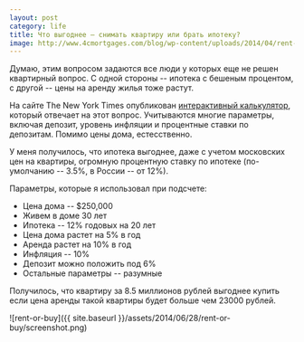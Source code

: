 ```yaml
---
layout: post
category: life
title: Что выгоднее – снимать квартиру или брать ипотеку?
image: http://www.4cmortgages.com/blog/wp-content/uploads/2014/04/rent-or-buy-v2.jpg
---
```


Думаю, этим вопросом задаются все люди у которых еще не решен квартирный вопрос.
С одной стороны -- ипотека с бешеным процентом, с другой -- цены на аренду жилья
тоже растут.

<!--more-->

На сайте The New York Times опубликован [интерактивный калькулятор][1], который
отвечает на этот вопрос. Учитываются многие параметры, включая депозит, уровень
инфляции и процентные ставки по депозитам. Помимо цены дома, естесственно.

У меня получилось, что ипотека выгоднее, даже с учетом московских цен на
квартиры, огромную процентную ставку по ипотеке (по-умолчанию -- 3.5%, в России
-- от 12%).

Параметры, которые я использовал при подсчете:

  - Цена дома -- $250,000
  - Живем в доме 30 лет
  - Ипотека -- 12% годовых на 20 лет
  - Цена дома растет на 5% в год
  - Аренда растет на 10% в год
  - Инфляция -- 10%
  - Депозит можно положить под 6%
  - Остальные параметры -- разумные

Получилось, что квартиру за 8.5 миллионов рублей выгоднее купить если цена
аренды такой квартиры будет больше чем 23000 рублей.

![rent-or-buy]({{ site.baseurl }}/assets/2014/06/28/rent-or-buy/screenshot.png)

[1]: http://www.nytimes.com/interactive/2014/upshot/buy-rent-calculator.html

